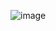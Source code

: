 ![image](https://user-images.githubusercontent.com/105197541/195234031-7f7f7fce-2591-4ecd-83f4-0ab13594fd77.png)
